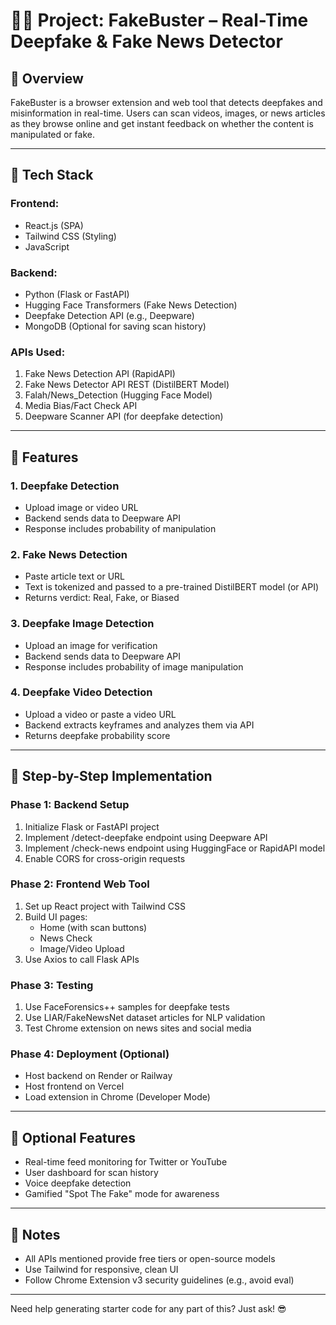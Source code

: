 # 🕵️‍♂️ Project: FakeBuster – Real-Time Deepfake & Fake News Detector

## 🚀 Overview
FakeBuster is a browser extension and web tool that detects deepfakes and misinformation in real-time. Users can scan videos, images, or news articles as they browse online and get instant feedback on whether the content is manipulated or fake.

---

## 🧰 Tech Stack

### Frontend:
- React.js (SPA)
- Tailwind CSS (Styling)
- JavaScript 

### Backend:
- Python (Flask or FastAPI)
- Hugging Face Transformers (Fake News Detection)
- Deepfake Detection API (e.g., Deepware)
- MongoDB (Optional for saving scan history)

### APIs Used:
1. Fake News Detection API (RapidAPI)
2. Fake News Detector API REST (DistilBERT Model)
3. Falah/News_Detection (Hugging Face Model)
4. Media Bias/Fact Check API
5. Deepware Scanner API (for deepfake detection)

---

## 🧱 Features

### 1. Deepfake Detection
- Upload image or video URL
- Backend sends data to Deepware API
- Response includes probability of manipulation

### 2. Fake News Detection
- Paste article text or URL
- Text is tokenized and passed to a pre-trained DistilBERT model (or API)
- Returns verdict: Real, Fake, or Biased

### 3. Deepfake Image Detection
- Upload an image for verification
- Backend sends data to Deepware API
- Response includes probability of image manipulation

### 4. Deepfake Video Detection
- Upload a video or paste a video URL
- Backend extracts keyframes and analyzes them via API
- Returns deepfake probability score

---

## 🔧 Step-by-Step Implementation

### Phase 1: Backend Setup
1. Initialize Flask or FastAPI project
2. Implement /detect-deepfake endpoint using Deepware API
3. Implement /check-news endpoint using HuggingFace or RapidAPI model
4. Enable CORS for cross-origin requests

### Phase 2: Frontend Web Tool
1. Set up React project with Tailwind CSS
2. Build UI pages:
   - Home (with scan buttons)
   - News Check
   - Image/Video Upload
3. Use Axios to call Flask APIs

### Phase 3: Testing
1. Use FaceForensics++ samples for deepfake tests
2. Use LIAR/FakeNewsNet dataset articles for NLP validation
3. Test Chrome extension on news sites and social media

### Phase 4: Deployment (Optional)
- Host backend on Render or Railway
- Host frontend on Vercel
- Load extension in Chrome (Developer Mode)

---

## 🌟 Optional Features
- Real-time feed monitoring for Twitter or YouTube
- User dashboard for scan history
- Voice deepfake detection
- Gamified "Spot The Fake" mode for awareness

---

## 📌 Notes
- All APIs mentioned provide free tiers or open-source models
- Use Tailwind for responsive, clean UI
- Follow Chrome Extension v3 security guidelines (e.g., avoid eval)

---

Need help generating starter code for any part of this? Just ask! 😎
